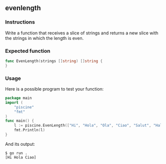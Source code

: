 ## evenlength

### Instructions

Write a function that receives a slice of strings and returns a new slice with the strings in which the length is even.

### Expected function

```go
func EvenLength(strings []string) []string {
}
```

### Usage

Here is a possible program to test your function:

```go
package main
import (
    "piscine"
    "fmt"
)
func main() {
    l := piscine.EvenLength(["Hi", "Hola", "Ola", "Ciao", "Salut", "Hallo"])
    fmt.Println(l)
}
```

And its output:

```console
$ go run .
[Hi Hola Ciao]
```
